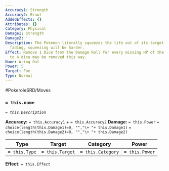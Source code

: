 ```yaml
---
Accuracy1: Strength
Accuracy2: Brawl
AddedEffects: {}
Attributes: {}
Category: Physical
Damage1: Strength
Damage2: ''
Description: The Pokemon literally squeezes the life out of its target. As life is
  fading, squeezing will be harder.
Effect: Remove 1 Dice from the Damage Roll for every missing HP of the Target. Up
  to 4 dice may be removed this way.
Name: Wring Out
Power: 5
Target: Foe
Type: Normal
---
```


#PokeroleSRD/Moves

### `= this.name` 
*`= this.Description`*

**Accuracy:** `= this.Accuracy1` + `= this.Accuracy2`
**Damage:** `= this.Power` `= choice(length(this.Damage1)=0, "","\+ "+ this.Damage1)` `= choice(length(this.Damage2)=0, "","\+ "+ this.Damage2)`

| Type          | Target          | Category          | Power          |
| ------------- | --------------- | ----------------  | -------------- |
| `= this.Type` | `= this.Target` | `= this.Category` | `= this.Power` | 

**Effect:** `= this.Effect`